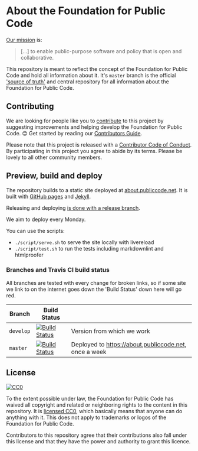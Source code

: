 # About the Foundation for Public Code

[Our mission](organization/mission.md) is:

> [...] to enable public-purpose software and policy that is open and collaborative.

This repository is meant to reflect the concept of the Foundation for Public Code and hold all information about it.
It's `master` branch is the official ['source of truth'](GOVERNANCE.md) and central repository for all information about the Foundation for Public Code.

## Contributing

We are looking for people like you to [contribute](CONTRIBUTING.md) to this project by suggesting improvements and helping develop the Foundation for Public Code. 😊 Get started by reading our [Contributors Guide](CONTRIBUTING.md).

Please note that this project is released with a [Contributor Code of Conduct](CODE_OF_CONDUCT.md). By participating in this project you agree to abide by its terms. Please be lovely to all other community members.

## Preview, build and deploy

The repository builds to a static site deployed at [about.publiccode.net](https://about.publiccode.net/). It is built with [GitHub pages](https://pages.github.com) and [Jekyll](https://jekyllrb.com/).

Releasing and deploying [is done with a release branch](activities/documentation/merge-develop-into-master.md).

We aim to deploy every Monday.

You can use the scripts:

* `./script/serve.sh` to serve the site locally with livereload
* `./script/test.sh` to run the tests including markdownlint and htmlproofer

### Branches and Travis CI build status

All branches are tested with every change for broken links, so if some site we link to on the internet goes down the 'Build Status' down here will go red.

| Branch | Build Status | |
|----|----|----|
| `develop` | [![Build Status](https://travis-ci.com/publiccodenet/about.svg?branch=develop)](https://travis-ci.com/publiccodenet/about/branches) | Version from which we work |
| `master` | [![Build Status](https://travis-ci.com/publiccodenet/about.svg?branch=master)](https://travis-ci.com/publiccodenet/about/branches) | Deployed to <https://about.publiccode.net>, once a week |

## License

[![CC0](https://licensebuttons.net/p/zero/1.0/88x31.png)](https://creativecommons.org/publicdomain/zero/1.0/)

To the extent possible under law, the Foundation for Public Code has waived all copyright and related or neighboring rights to the content in this repository. It is [licensed CC0](https://creativecommons.org/publicdomain/zero/1.0/), which basically means that anyone can do anything with it. This does not apply to trademarks or logos of the Foundation for Public Code.

Contributors to this repository agree that their contributions also fall under this license and that they have the power and authority to grant this licence.

